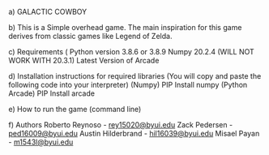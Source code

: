 a) GALACTIC COWBOY

b) This is a Simple overhead game. The main inspiration for this game derives from classic games like Legend of Zelda.

c) Requirements (
Python version 3.8.6 or 3.8.9
Numpy 20.2.4 (WILL NOT WORK WITH 20.3.1) 
Latest Version of Arcade 

d) Installation instructions for required libraries (You will copy and paste the following code into your interpreter)
(Numpy) PIP Install numpy 
(Python Arcade) PIP Install arcade

e) How to run the game (command line)

f) Authors
Roberto Reynoso - rey15020@byui.edu
Zack Pedersen - ped16009@byui.edu
Austin Hilderbrand - hil16039@byui.edu
Misael Payan - m1543l@byui.edu
